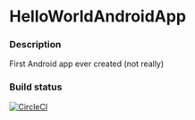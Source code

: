 # HelloWorldAndroidApp
### Description
First Android app ever created (not really)

### Build status
[![CircleCI](https://circleci.com/gh/natalevichmv/HelloWorldAndroidApp.svg?style=svg)](https://circleci.com/gh/natalevichmv/HelloWorldAndroidApp)
